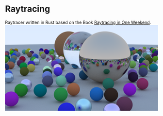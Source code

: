 # Raytracing
Raytracer written in Rust based on the Book [Raytracing in One Weekend](https://raytracing.github.io/books/RayTracingInOneWeekend.html).
![Final Render](./images/scene_1.png)

